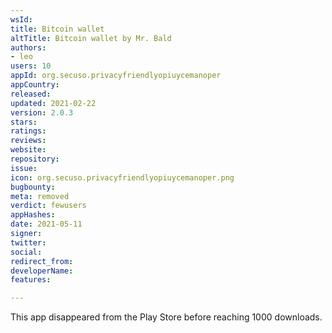 ```yaml
---
wsId: 
title: Bitcoin wallet
altTitle: Bitcoin wallet by Mr. Bald
authors:
- leo
users: 10
appId: org.secuso.privacyfriendlyopiuycemanoper
appCountry: 
released: 
updated: 2021-02-22
version: 2.0.3
stars: 
ratings: 
reviews: 
website: 
repository: 
issue: 
icon: org.secuso.privacyfriendlyopiuycemanoper.png
bugbounty: 
meta: removed
verdict: fewusers
appHashes: 
date: 2021-05-11
signer: 
twitter: 
social: 
redirect_from: 
developerName: 
features: 

---
```


This app disappeared from the Play Store before reaching 1000 downloads.
